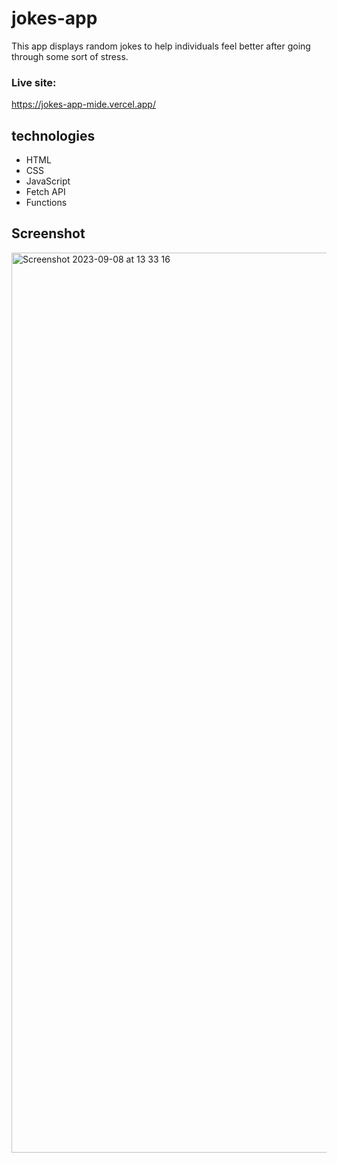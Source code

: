 # jokes-app

This app displays random jokes to help individuals feel better after going through some sort of stress.

### Live site: 
https://jokes-app-mide.vercel.app/ 


## technologies
- HTML 
- CSS
- JavaScript
- Fetch API
- Functions

  
## Screenshot

<img width="1440" alt="Screenshot 2023-09-08 at 13 33 16" src="https://github.com/mideD3V/jokes-app/assets/105247728/4fb9a55d-5bc7-4e53-a1f9-36474f9e53c7">
